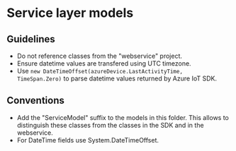 Service layer models
====================

## Guidelines

* Do not reference classes from the "webservice" project.
* Ensure datetime values are transfered using UTC timezone.
* Use `new DateTimeOffset(azureDevice.LastActivityTime, TimeSpan.Zero)`
  to parse datetime values returned by Azure IoT SDK.

## Conventions

* Add the "ServiceModel" suffix to the models in this folder. This allows to
  distinguish these classes from the classes in the SDK and in the
  webservice.
* For DateTime fields use System.DateTimeOffset.
